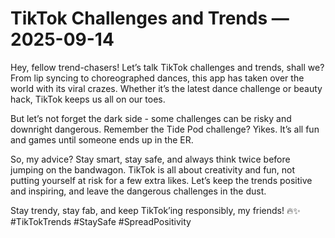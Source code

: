 # TikTok Challenges and Trends — 2025-09-14

Hey, fellow trend-chasers! Let’s talk TikTok challenges and trends, shall we? From lip syncing to choreographed dances, this app has taken over the world with its viral crazes. Whether it’s the latest dance challenge or beauty hack, TikTok keeps us all on our toes.

But let’s not forget the dark side - some challenges can be risky and downright dangerous. Remember the Tide Pod challenge? Yikes. It’s all fun and games until someone ends up in the ER.

So, my advice? Stay smart, stay safe, and always think twice before jumping on the bandwagon. TikTok is all about creativity and fun, not putting yourself at risk for a few extra likes. Let’s keep the trends positive and inspiring, and leave the dangerous challenges in the dust.

Stay trendy, stay fab, and keep TikTok’ing responsibly, my friends! 🔥✨ #TikTokTrends #StaySafe #SpreadPositivity